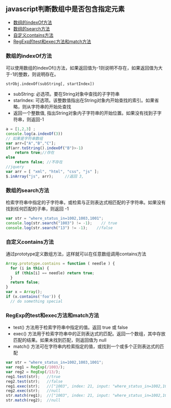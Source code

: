 ## javascript判断数组中是否包含指定元素

- [数组的indexOf方法](#数组的indexOf方法)
- [数组的search方法](#数组的search方法)
- [自定义contains方法](#自定义contains方法)
- [RegExp的test和exec方法和match方法](#RegExp的test和exec方法和match方法)

### 数组的indexOf方法

可以使用数组的indexOf()方法，如果返回值为-1则说明不存在，如果返回值为大于-1的整数，则说明存在。

`strObj.indexOf(subString[, startIndex])`

- subString: 必选项。要在String对象中查找的子字符串
- starIndex: 可选项。该整数值指出在String对象内开始查找的索引。如果省略，则从字符串的开始处查找
- 返回一个整数值, 指出String对象内子字符串的开始位置。如果没有找到子字符串，则返回-1

```javascript
a = [1,2,3] ; 
console.log(a.indexOf(3))
// 如果是字符串数组
var arr=["A","B","C"]; 
if(arr.toString().indexOf("B")>-1) 
    return true;//存在
else
    return false; //不存在
//jquery
var arr = [ "xml", "html", "css", "js" ]; 
$.inArray("js", arr);     //返回 3,
```

### 数组的search方法

检索字符串中指定的子字符串，或检索与正则表达式相匹配的子字符串。如果没有找到任何匹配的子串，则返回 -1

```javascript
var str = "where_status_in=1002,1003,1001";
console.log(str.search("1003") != -1);    // true
console.log(str.search("13") != -1);    //false
```

### 自定义contains方法

通过prototype定义数组方法，这样就可以在任意数组调用contains方法

```javascript
Array.prototype.contains = function ( needle ) {
  for (i in this) {
    if (this[i] == needle) return true;
  }
  return false;
}
var x = Array();
if (x.contains('foo')) {
  // do something special
```

### RegExp的test和exec方法和match方法

- test() 方法用于检索字符串中指定的值。返回 true 或 false
- exec() 方法用于检索字符串中的正则表达式的匹配。返回一个数组，其中存放匹配的结果。如果未找到匹配，则返回值为 null
- match() 方法可在字符串内检索指定的值，或找到一个或多个正则表达式的匹配

```javascript
var str = "where_status_in=1002,1003,1001";
var reg1 = RegExp(/1003/);
var reg2 = RegExp(/13/);
reg1.test(str);   //true
reg2.test(str);   //false
reg1.exec(str);   //["1003", index: 21, input: "where_status_in=1002,1003,1001", groups: undefined]
reg2.exec(str);   //null
str.match(reg1);  //["1003", index: 21, input: "where_status_in=1002,1003,1001", groups: undefined]
str.match(reg2);  //null
```
